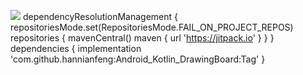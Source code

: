 [![](https://jitpack.io/v/hannianfeng/Android_Kotlin_DrawingBoard.svg)](https://jitpack.io/#hannianfeng/Android_Kotlin_DrawingBoard)
	dependencyResolutionManagement {
		repositoriesMode.set(RepositoriesMode.FAIL_ON_PROJECT_REPOS)
		repositories {
			mavenCentral()
			maven { url 'https://jitpack.io' }
		}
	}
	dependencies {
	        implementation 'com.github.hannianfeng:Android_Kotlin_DrawingBoard:Tag'
	}
